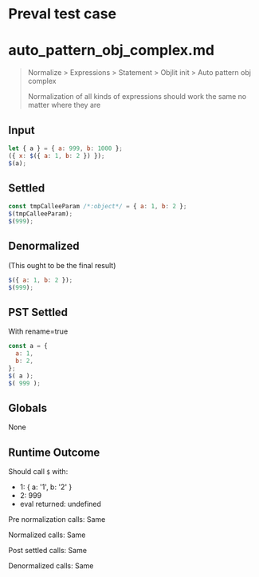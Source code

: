 # Preval test case

# auto_pattern_obj_complex.md

> Normalize > Expressions > Statement > Objlit init > Auto pattern obj complex
>
> Normalization of all kinds of expressions should work the same no matter where they are

## Input

`````js filename=intro
let { a } = { a: 999, b: 1000 };
({ x: $({ a: 1, b: 2 }) });
$(a);
`````


## Settled


`````js filename=intro
const tmpCalleeParam /*:object*/ = { a: 1, b: 2 };
$(tmpCalleeParam);
$(999);
`````


## Denormalized
(This ought to be the final result)

`````js filename=intro
$({ a: 1, b: 2 });
$(999);
`````


## PST Settled
With rename=true

`````js filename=intro
const a = {
  a: 1,
  b: 2,
};
$( a );
$( 999 );
`````


## Globals


None


## Runtime Outcome


Should call `$` with:
 - 1: { a: '1', b: '2' }
 - 2: 999
 - eval returned: undefined

Pre normalization calls: Same

Normalized calls: Same

Post settled calls: Same

Denormalized calls: Same
